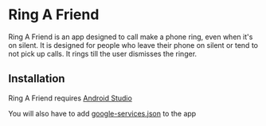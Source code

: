 # Ring A Friend

Ring A Friend is an app designed to call make a phone ring, even when it's on silent. It is designed for people who leave their phone on silent or tend to not pick up calls. It rings till the user dismisses the ringer.

## Installation

Ring A Friend requires [Android Studio](https://developer.android.com/studio)

You will also have to add [google-services.json](https://developers.google.com/android/guides/google-services-plugin#adding_the_json_file) to the app

